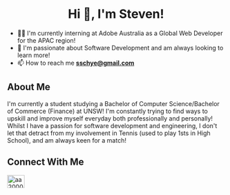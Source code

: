 <h1 align="center">Hi 👋, I'm Steven!</h1>

- 👨‍💻 I'm currently interning at Adobe Australia as a Global Web Developer for the APAC region!
- 👀 I'm passionate about Software Development and am always looking to learn more!
- 📫 How to reach me **sschye@gmail.com**

<h2>About Me</h2>

<p>I'm currently a student studying a Bachelor of Computer Science/Bachelor of Commerce (Finance) at UNSW! I'm constantly trying to find ways to
  upskill and improve myself everyday both professionally and personally! Whilst I have a passion for software development and engineering, I don't let
  that detract from my involvement in Tennis (used to play 1sts in High School), and am always keen for a match!</p>
  
<h2>Connect With Me</h2>
<p align="left">
<a href="https://linkedin.com/in/steven-chye" target="blank">
  <img align="center" src="https://raw.githubusercontent.com/rahuldkjain/github-profile-readme-generator/master/src/images/icons/Social/linked-in-alt.svg" alt="aa2000" height="30" width="40" />
  </a>
</p>


<!---
sschye21/sschye21 is a ✨ special ✨ repository because its `README.md` (this file) appears on your GitHub profile.
You can click the Preview link to take a look at your changes.
--->
